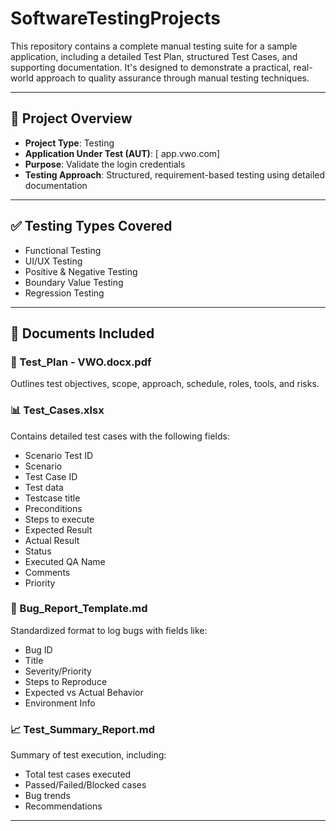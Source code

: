 # SoftwareTestingProjects
This repository contains a complete manual testing suite for a sample application, including a detailed Test Plan, structured Test Cases, and supporting documentation. It's designed to demonstrate a practical, real-world approach to quality assurance through manual testing techniques.

---

## 📌 Project Overview

- **Project Type**: Testing
- **Application Under Test (AUT)**: [ ﻿app.vwo.com]
- **Purpose**: Validate the login credentials
- **Testing Approach**: Structured, requirement-based testing using detailed documentation

---

## ✅ Testing Types Covered

- Functional Testing  
- UI/UX Testing  
- Positive & Negative Testing  
- Boundary Value Testing  
- Regression Testing  

---

## 📄 Documents Included

### 📝 Test_Plan - VWO.docx.pdf
Outlines test objectives, scope, approach, schedule, roles, tools, and risks.

### 📊 Test_Cases.xlsx
Contains detailed test cases with the following fields:
- Scenario Test ID
- Scenario
- Test Case ID
- Test data
- Testcase title
- Preconditions
- Steps to execute
- Expected Result
- Actual Result
- Status
- Executed QA Name
- Comments
- Priority

### 🐞 Bug_Report_Template.md
Standardized format to log bugs with fields like:
- Bug ID  
- Title  
- Severity/Priority  
- Steps to Reproduce  
- Expected vs Actual Behavior  
- Environment Info  

### 📈 Test_Summary_Report.md
Summary of test execution, including:
- Total test cases executed  
- Passed/Failed/Blocked cases  
- Bug trends  
- Recommendations  

---
